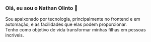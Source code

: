 ### Olá, eu sou o Nathan Olinto 👋

<div>Sou apaixonado por tecnologia, principalmente no frontend e em automação, e as facilidades que elas podem proporcionar.</div>
Tenho como objetivo de vida transformar minhas filhas em pessoas incríveis.

<!--
**nathanolinto/nathanolinto** is a ✨ _special_ ✨ repository because its `README.md` (this file) appears on your GitHub profile.

Here are some ideas to get you started:

- 🔭 I’m currently working on ...
- 🌱 I’m currently learning ...
- 👯 I’m looking to collaborate on ...
- 🤔 I’m looking for help with ...
- 💬 Ask me about ...
- 📫 How to reach me: ...
- 😄 Pronouns: ...
- ⚡ Fun fact: ...
-->
